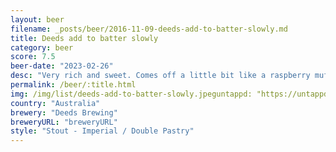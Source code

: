 ```yaml
---
layout: beer
filename: _posts/beer/2016-11-09-deeds-add-to-batter-slowly.md
title: Deeds add to batter slowly
category: beer
score: 7.5
beer-date: "2023-02-26"
desc: "Very rich and sweet. Comes off a little bit like a raspberry muffin with those standard stout chocolate notes. Probably better for winter. I don’t think I could have 2 though"
permalink: /beer/:title.html
img: /img/list/deeds-add-to-batter-slowly.jpeguntappd: "https://untappd.com/b/deeds-brewing-add-to-batter-slowly/5112588"
country: "Australia"
brewery: "Deeds Brewing"
breweryURL: "breweryURL"
style: "Stout - Imperial / Double Pastry"
---
```

